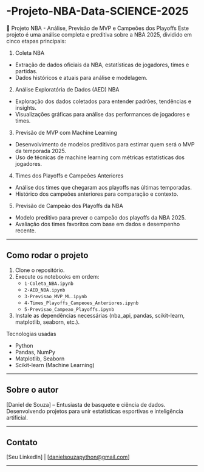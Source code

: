 # -Projeto-NBA-Data-SCIENCE-2025
🏀 Projeto NBA - Análise, Previsão de MVP e Campeões dos Playoffs
Este projeto é uma análise completa e preditiva sobre a NBA 2025, dividido em cinco etapas principais:

1. Coleta NBA  
- Extração de dados oficiais da NBA, estatísticas de jogadores, times e partidas.  
- Dados históricos e atuais para análise e modelagem.

2. Análise Exploratória de Dados (AED) NBA  
- Exploração dos dados coletados para entender padrões, tendências e insights.  
- Visualizações gráficas para análise das performances de jogadores e times.

3. Previsão de MVP com Machine Learning  
- Desenvolvimento de modelos preditivos para estimar quem será o MVP da temporada 2025.  
- Uso de técnicas de machine learning com métricas estatísticas dos jogadores.

4. Times dos Playoffs e Campeões Anteriores  
- Análise dos times que chegaram aos playoffs nas últimas temporadas.  
- Histórico dos campeões anteriores para comparação e contexto.

5. Previsão de Campeão dos Playoffs da NBA  
- Modelo preditivo para prever o campeão dos playoffs da NBA 2025.  
- Avaliação dos times favoritos com base em dados e desempenho recente.

---

## Como rodar o projeto

1. Clone o repositório.  
2. Execute os notebooks em ordem:  
   - `1-Coleta_NBA.ipynb`  
   - `2-AED_NBA.ipynb`  
   - `3-Previsao_MVP_ML.ipynb`  
   - `4-Times_Playoffs_Campeoes_Anteriores.ipynb`  
   - `5-Previsao_Campeao_Playoffs.ipynb`  
3. Instale as dependências necessárias (nba_api, pandas, scikit-learn, matplotlib, seaborn, etc.).

Tecnologias usadas  
- Python  
- Pandas, NumPy  
- Matplotlib, Seaborn  
- Scikit-learn (Machine Learning)  

---

## Sobre o autor  
[Daniel de Souza] – Entusiasta de basquete e ciência de dados. Desenvolvendo projetos para unir estatísticas esportivas e inteligência artificial.

---

## Contato  
[Seu LinkedIn] | [danielsouzapython@gmail.com]

---
